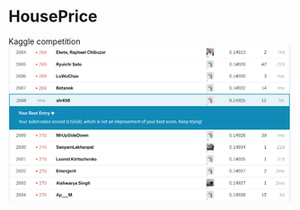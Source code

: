 # HousePrice
Kaggle competition
![alt text](https://raw.githubusercontent.com/alvarorm254/HousePrice/master/Kaggle%20comp.png)
